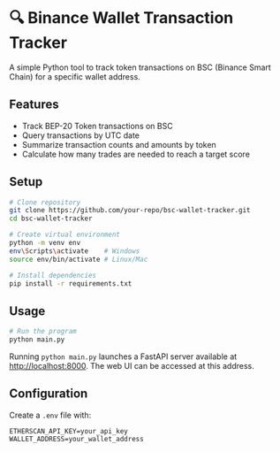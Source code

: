 # 🔍 Binance Wallet Transaction Tracker

A simple Python tool to track token transactions on BSC (Binance Smart Chain) for a specific wallet address.

## Features

- Track BEP-20 Token transactions on BSC
- Query transactions by UTC date
- Summarize transaction counts and amounts by token
- Calculate how many trades are needed to reach a target score

## Setup

```bash
# Clone repository
git clone https://github.com/your-repo/bsc-wallet-tracker.git
cd bsc-wallet-tracker

# Create virtual environment
python -m venv env
env\Scripts\activate    # Windows
source env/bin/activate # Linux/Mac

# Install dependencies
pip install -r requirements.txt
```

## Usage

```bash
# Run the program
python main.py
```
Running `python main.py` launches a FastAPI server available at [http://localhost:8000](http://localhost:8000). The web UI can be accessed at this address.


## Configuration

Create a `.env` file with:

```
ETHERSCAN_API_KEY=your_api_key
WALLET_ADDRESS=your_wallet_address
```
